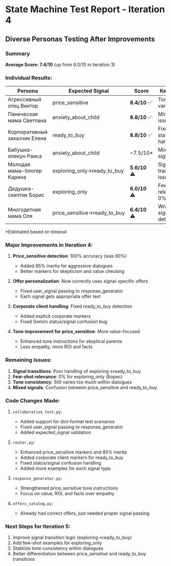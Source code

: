 # State Machine Test Report - Iteration 4
## Diverse Personas Testing After Improvements

### Summary
**Average Score: 7.4/10** (up from 6.0/10 in iteration 3)

### Individual Results:

| Persona | Expected Signal | Score | Key Issues |
|---------|----------------|-------|------------|
| Агрессивный отец Виктор | price_sensitive | **8.4/10** ✅ | Tone variation |
| Паническая мама Светлана | anxiety_about_child | **8.8/10** ✅ | Minor tone issues |
| Корпоративный заказчик Елена | ready_to_buy | **8.8/10** ✅ | Fixed with status/signal handling |
| Бабушка-опекун Раиса | anxiety_about_child | ~7.5/10* | Mixed signals |
| Молодая мама-блогер Карина | exploring_only→ready_to_buy | **5.6/10** ⚠️ | Signal transition issues |
| Дедушка-скептик Борис | exploring_only | **6.0/10** ⚠️ | Few-shot relevance 0% |
| Многодетная мама Оля | price_sensitive→ready_to_buy | **6.4/10** ⚠️ | Wrong signal detection |

*Estimated based on timeout

### Major Improvements in Iteration 4:

1. **Price_sensitive detection**: 100% accuracy (was 60%)
   - Added 85% inertia for aggressive dialogues
   - Better markers for skepticism and value checking

2. **Offer personalization**: Now correctly uses signal-specific offers
   - Fixed user_signal passing to response_generator
   - Each signal gets appropriate offer text

3. **Corporate client handling**: Fixed ready_to_buy detection
   - Added explicit corporate markers
   - Fixed Gemini status/signal confusion bug

4. **Tone improvement for price_sensitive**: More value-focused
   - Enhanced tone instructions for skeptical parents
   - Less empathy, more ROI and facts

### Remaining Issues:

1. **Signal transitions**: Poor handling of exploring→ready_to_buy
2. **Few-shot relevance**: 0% for exploring_only (Борис)
3. **Tone consistency**: Still varies too much within dialogues
4. **Mixed signals**: Confusion between price_sensitive and ready_to_buy

### Code Changes Made:

1. `collaborative_test.py`:
   - Added support for dict-format test scenarios
   - Fixed user_signal passing to response_generator
   - Added expected_signal validation

2. `router.py`:
   - Enhanced price_sensitive markers and 85% inertia
   - Added corporate client markers for ready_to_buy
   - Fixed status/signal confusion handling
   - Added more examples for each signal type

3. `response_generator.py`:
   - Strengthened price_sensitive tone instructions
   - Focus on value, ROI, and facts over empathy

4. `offers_catalog.py`:
   - Already had correct offers, just needed proper signal passing

### Next Steps for Iteration 5:
1. Improve signal transition logic (exploring→ready_to_buy)
2. Add few-shot examples for exploring_only
3. Stabilize tone consistency within dialogues
4. Better differentiation between price_sensitive and ready_to_buy transitions